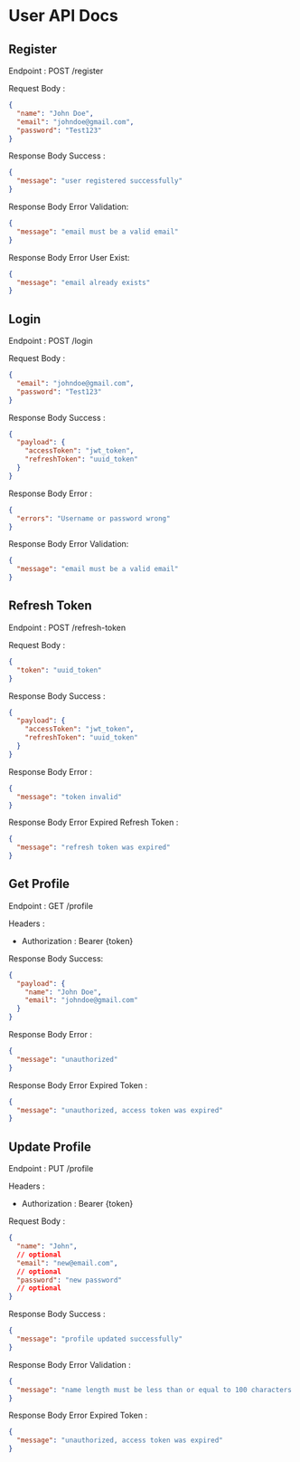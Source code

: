 # User API Docs

## Register

Endpoint :  POST /register

Request Body :

```json
{
  "name": "John Doe",
  "email": "johndoe@gmail.com",
  "password": "Test123"
}
```

Response Body Success :

```json
{
  "message": "user registered successfully"
}
```

Response Body Error Validation:

```json
{
  "message": "email must be a valid email"
}
```

Response Body Error User Exist:

```json
{
  "message": "email already exists"
}
```

## Login

Endpoint : POST /login

Request Body :

```json
{
  "email": "johndoe@gmail.com",
  "password": "Test123"
}
```

Response Body Success :

```json
{
  "payload": {
    "accessToken": "jwt_token",
    "refreshToken": "uuid_token"
  }
}
```

Response Body Error :

```json
{
  "errors": "Username or password wrong"
}
```

Response Body Error Validation:

```json
{
  "message": "email must be a valid email"
}
```

## Refresh Token

Endpoint : POST /refresh-token

Request Body :

```json
{
  "token": "uuid_token"
}
```

Response Body Success :

```json
{
  "payload": {
    "accessToken": "jwt_token",
    "refreshToken": "uuid_token"
  }
}
```

Response Body Error :

```json
{
  "message": "token invalid"
}
```

Response Body Error Expired Refresh Token :

```json
{
  "message": "refresh token was expired"
}
```

## Get Profile

Endpoint : GET /profile

Headers :

- Authorization : Bearer {token}

Response Body Success:

```json
{
  "payload": {
    "name": "John Doe",
    "email": "johndoe@gmail.com"
  }
}
```

Response Body Error :

```json
{
  "message": "unauthorized"
}
```

Response Body Error Expired Token :

```json
{
  "message": "unauthorized, access token was expired"
}
```

## Update Profile

Endpoint : PUT /profile

Headers :

- Authorization : Bearer {token}

Request Body :

```json
{
  "name": "John",
  // optional
  "email": "new@email.com",
  // optional
  "password": "new password"
  // optional
}
```

Response Body Success :

```json
{
  "message": "profile updated successfully"
}
```

Response Body Error Validation :

```json
{
  "message": "name length must be less than or equal to 100 characters long"
}
```

Response Body Error Expired Token :

```json
{
  "message": "unauthorized, access token was expired"
}
```
